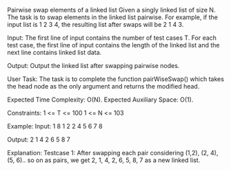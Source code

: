 Pairwise swap elements of a linked list 
Given a singly linked list of size N. The task is to swap elements in the linked list pairwise.
For example, if the input list is 1 2 3 4, the resulting list after swaps will be 2 1 4 3.

Input:
The first line of input contains the number of test cases T. For each test case, the first line of input contains the length of the linked list and the next line contains linked list data.

Output:
Output the linked list after swapping pairwise nodes.

User Task:
The task is to complete the function pairWiseSwap() which takes the head node as the only argument and returns the modified head.

Expected Time Complexity: O(N).
Expected Auxiliary Space: O(1).

Constraints:
1 <= T <= 100
1 <= N <= 103

Example:
Input:
1
8
1 2 2 4 5 6 7 8

Output:
2 1 4 2 6 5 8 7

Explanation:
Testcase 1: After swapping each pair considering (1,2), (2, 4), (5, 6).. so on as pairs, we get 2, 1, 4, 2, 6, 5, 8, 7 as a new linked list.